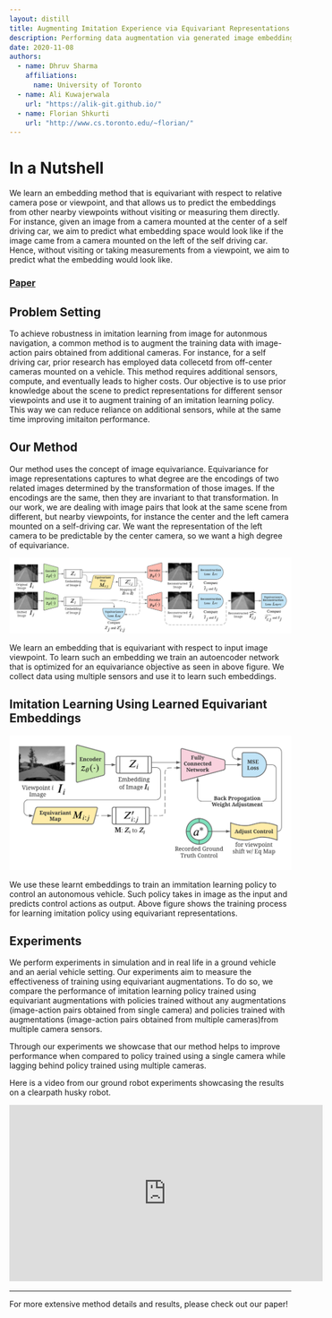 ```yaml
---
layout: distill
title: Augmenting Imitation Experience via Equivariant Representations
description: Performing data augmentation via generated image embeddings towards better navigation for autonomous vehicles.
date: 2020-11-08
authors:
  - name: Dhruv Sharma
    affiliations: 
      name: University of Toronto
  - name: Ali Kuwajerwala
    url: "https://alik-git.github.io/"
  - name: Florian Shkurti
    url: "http://www.cs.toronto.edu/~florian/"
---
```


# In a Nutshell

We learn  an  embedding  method  that  is  equivariant with respect to relative camera pose or viewpoint, and that allows us to predict the embeddings from other nearby viewpoints without visiting or measuring them directly. For instance, given an image from a camera mounted at the center of a self driving car, we aim to predict what embedding space would look like if the image came from a camera mounted on the left of the self driving car. Hence, without visiting or taking measurements from a viewpoint, we aim to predict what the embedding would look like.


### [Paper]()

## Problem Setting

To achieve robustness in imitation learning from image for autonmous navigation, a common method is to augment the training data with image-action pairs obtained from additional cameras. For instance, for a self driving car, prior research has employed data collecetd from off-center cameras mounted on a vehicle. This method requires additional sensors, compute, and eventually leads to higher costs. Our objective is to use prior knowledge about the scene to predict representations for different sensor viewpoints and use it to augment training of an imitation learning policy. This way we can reduce reliance on additional sensors, while at the same time improving imitaiton performance.

## Our Method

Our method uses the concept of image equivariance. Equivariance for image representations captures to what degree are the encodings of two related images determined by the transformation of those images. If the encodings are the same, then they are invariant to that transformation. In our work, we are dealing with image pairs that look at the same scene from different, but nearby viewpoints, for instance the center and the left camera mounted on a self-driving car. We want the representation of the left camera to be predictable by the center camera, so we want a high degree of equivariance. 

<div>
  <img src="/assets/img/eqRepLearning/eqTrainingFlow.png"  alt="method diag">
  <p></p>
</div>

We learn an embedding that is equivariant with respect to input image viewpoint. To learn such an embedding we train an autoencoder network that is optimized for an equivariance objective as seen in above figure. We collect data using multiple sensors and use it to learn such embeddings.

## Imitation Learning Using Learned Equivariant Embeddings

<div>
  <img src="/assets/img/eqRepLearning/controlLearning.png"  alt="method imitation learning">
  <p></p>
</div>

We use these learnt embeddings to train an immitation learning policy to control an autonomous vehicle. Such policy takes in image as the input and predicts control actions as output. Above figure shows the training process for learning imitation policy using equivariant representations.


## Experiments 

We perform experiments in simulation and in real life in a ground vehicle and an aerial vehicle setting. Our experiments aim to measure the effectiveness of training using equivariant augmentations. To do so, we compare the performance of imitation learning policy trained using equivariant augmentations with policies trained without any augmentations (image-action pairs obtained from single camera) and policies trained with augmentations (image-action pairs obtained from multiple cameras)from multiple camera sensors.

Through our experiments we showcase that our method helps to improve performance when compared to policy trained using a single camera while lagging behind policy trained using multiple cameras.

Here is a video from our ground robot experiments showcasing the results on a clearpath husky robot.

<iframe width="560" height="315" src="https://www.youtube.com/embed/5g4Kg3-YWvA" frameborder="0" allow="accelerometer; autoplay; clipboard-write; encrypted-media; gyroscope; picture-in-picture" allowfullscreen></iframe> 


***

For more extensive method details and results, please check out our paper!


<!-- Effective planning in model-based reinforcement learning (MBRL) and model-predictive control (MPC) relies on the accuracy of the learned dynamics model. In many instances of MBRL and MPC, this model is assumed to be stationary and is periodically re-trained from scratch on state transition experience collected from the beginning of environment interactions. This implies that the time required to train the dynamics model -- and the pause required between plan executions -- grows linearly with the size of the collected experience. We argue that this is too slow for lifelong robot learning and propose **HyperCRL, a method that continually learns the encountered dynamics in a sequence of tasks using task-conditional hypernetworks.** 

Our method has three main attributes: first, it **enables constant-time dynamics learning sessions between planning and only needs to store the most recent fixed-size portion of the state transition experience; second, it uses fixed-capacity hypernetworks to represent non-stationary and task-aware dynamics; third, it outperforms existing continual learning alternatives that rely on fixed-capacity networks, and does competitively with baselines that remember an ever increasing coreset of past experience.** We show that HyperCRL is effective in continual model-based reinforcement learning in robot locomotion and manipulation scenarios, such as tasks involving pushing and door opening.

### [Code](https://github.com/philip-huang/HyperCRL) $~$  [Paper]()

## Problem Setting

We consider the following problem setting: A robot interacts with the environment to solve a sequence of $T$ goal-directed tasks, each of which brings about different dynamics while having the same state-space $S$ and action space $A$. The robot is exposed to the tasks sequentially online without revisiting data collected in a previous task.

## Our method
<div>
  <img src="/assets/img/hypercrl_diag.png"  alt="method diag" width="700" height="280">
  <p></p>
</div>

We have a learned dynamics model, the parameters of which are inferred through a task-conditioned hypernetwork. Given learned task embeddings and parameters of the hypernetwork, we infer parameters of the dynamics neural network. Using this dynamics model, we perform CEM optimization to generate action sequences and execute them in the environment for $K$ time-steps with MPC. We store the observed transitions in the replay dataset and update the parameters of the hypernetwork and task-embeddings. We repeat this for $M$ episodes per task, and for each of the $T$ tasks sequentially.

## Video

### Door-opening with a Panda arm (2x real time)

<iframe width="560" height="315" src="https://www.youtube.com/embed/gsmLhP8WfKM" frameborder="0" allow="accelerometer; autoplay; encrypted-media; gyroscope; picture-in-picture" allowfullscreen></iframe>

A panda arm must be controlled to open a door. The reward function is designed such that the agent receives higher reward for opening the door to a wider angle. The agent is controlled using an operational space controller (both position and orientation). The different tasks correspond to different shapes of the door knob.

### Pushing a non-uniform cube with a Panda arm (2x real time)

<iframe width="560" height="315" src="https://www.youtube.com/embed/uQlqBhXK-28" frameborder="0" allow="accelerometer; autoplay; encrypted-media; gyroscope; picture-in-picture" allowfullscreen></iframe>

A panda arm must be controlled to push a block to a goal location without changing the oreintation of the block. The agent is controlled using an operational space controller (only position. orientation of the end-effector is fixed.). The different tasks correspond to different friction coefficients between the cube and the two sides of the table top

***

For more details, please check our paper! -->